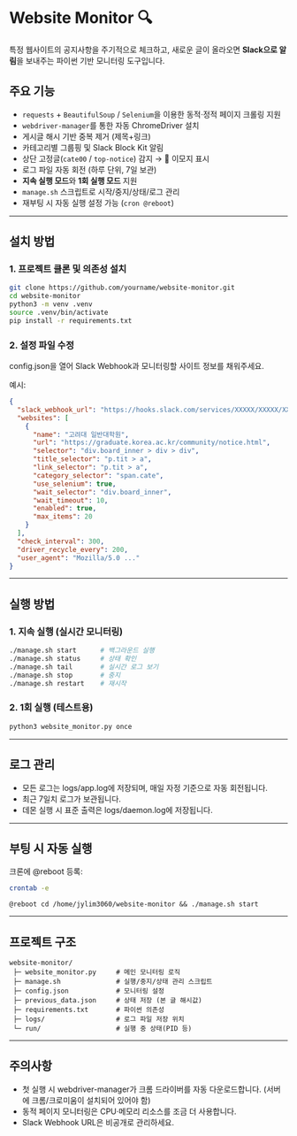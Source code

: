 # Website Monitor 🔍

특정 웹사이트의 공지사항을 주기적으로 체크하고, 새로운 글이 올라오면 **Slack으로 알림**을 보내주는 파이썬 기반 모니터링 도구입니다.

## 주요 기능
- `requests` + `BeautifulSoup` / `Selenium`을 이용한 동적·정적 페이지 크롤링 지원
- `webdriver-manager`를 통한 자동 ChromeDriver 설치
- 게시글 해시 기반 중복 제거 (제목+링크)
- 카테고리별 그룹핑 및 Slack Block Kit 알림
- 상단 고정글(`cate00` / `top-notice`) 감지 → 🌟 이모지 표시
- 로그 파일 자동 회전 (하루 단위, 7일 보관)
- **지속 실행 모드**와 **1회 실행 모드** 지원
- `manage.sh` 스크립트로 시작/중지/상태/로그 관리
- 재부팅 시 자동 실행 설정 가능 (`cron @reboot`)

---

## 설치 방법

### 1. 프로젝트 클론 및 의존성 설치
```bash
git clone https://github.com/yourname/website-monitor.git
cd website-monitor
python3 -m venv .venv
source .venv/bin/activate
pip install -r requirements.txt
```

### 2. 설정 파일 수정

config.json을 열어 Slack Webhook과 모니터링할 사이트 정보를 채워주세요.

예시:
```json
{
  "slack_webhook_url": "https://hooks.slack.com/services/XXXXX/XXXXX/XXXXX",
  "websites": [
    {
      "name": "고려대 일반대학원",
      "url": "https://graduate.korea.ac.kr/community/notice.html",
      "selector": "div.board_inner > div > div",
      "title_selector": "p.tit > a",
      "link_selector": "p.tit > a",
      "category_selector": "span.cate",
      "use_selenium": true,
      "wait_selector": "div.board_inner",
      "wait_timeout": 10,
      "enabled": true,
      "max_items": 20
    }
  ],
  "check_interval": 300,
  "driver_recycle_every": 200,
  "user_agent": "Mozilla/5.0 ..."
}
```

---

## 실행 방법

### 1. 지속 실행 (실시간 모니터링)

``` bash
./manage.sh start      # 백그라운드 실행
./manage.sh status     # 상태 확인
./manage.sh tail       # 실시간 로그 보기
./manage.sh stop       # 중지
./manage.sh restart    # 재시작
```

### 2. 1회 실행 (테스트용)

``` bash
python3 website_monitor.py once
```

---

## 로그 관리

- 모든 로그는 logs/app.log에 저장되며, 매일 자정 기준으로 자동 회전됩니다.
- 최근 7일치 로그가 보관됩니다.
- 데몬 실행 시 표준 출력은 logs/daemon.log에 저장됩니다.

---

## 부팅 시 자동 실행

크론에 @reboot 등록:

``` bash
crontab -e
```

``` cron
@reboot cd /home/jylim3060/website-monitor && ./manage.sh start
```

---

## 프로젝트 구조

```
website-monitor/
 ├─ website_monitor.py     # 메인 모니터링 로직
 ├─ manage.sh              # 실행/중지/상태 관리 스크립트
 ├─ config.json            # 모니터링 설정
 ├─ previous_data.json     # 상태 저장 (본 글 해시값)
 ├─ requirements.txt       # 파이썬 의존성
 ├─ logs/                  # 로그 파일 저장 위치
 └─ run/                   # 실행 중 상태(PID 등)
```

---

## 주의사항

- 첫 실행 시 webdriver-manager가 크롬 드라이버를 자동 다운로드합니다. (서버에 크롬/크로미움이 설치되어 있어야 함)
- 동적 페이지 모니터링은 CPU·메모리 리소스를 조금 더 사용합니다.
- Slack Webhook URL은 비공개로 관리하세요.


